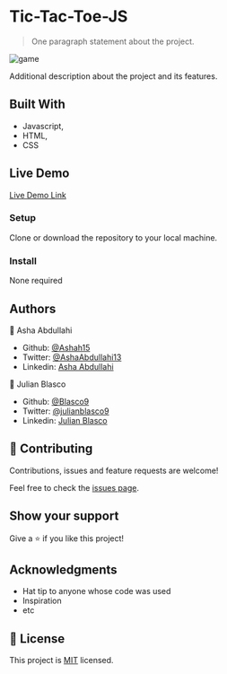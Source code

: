 # Tic-Tac-Toe-JS

> One paragraph statement about the project.

![game](https://user-images.githubusercontent.com/25789605/90823146-2a935e80-e33e-11ea-9b0e-5d521cb05608.png)

Additional description about the project and its features.

## Built With

- Javascript,
- HTML,
- CSS

## Live Demo

[Live Demo Link](https://ashah15.github.io/Tic-Tac-Toe-JS/.)

### Setup
Clone or download the repository to your local machine.

### Install
None required

## Authors

👤 Asha Abdullahi

- Github: [@Ashah15](https://github.com/Ashah15)
- Twitter: [@AshaAbdullahi13](https://twitter.com/AshaAbdullahi13)
- Linkedin: [Asha Abdullahi](https://www.linkedin.com/in/ashaabdullahi/)

👤 Julian Blasco

- Github: [@Blasco9](https://github.com/Blasco9 )
- Twitter: [@julianblasco9](https://twitter.com/julianblasco9)
- Linkedin: [Julian Blasco](https://www.linkedin.com/in/julian-blasco/ )

## 🤝 Contributing

Contributions, issues and feature requests are welcome!

Feel free to check the [issues page](issues/).

## Show your support

Give a ⭐️ if you like this project!

## Acknowledgments

- Hat tip to anyone whose code was used
- Inspiration
- etc

## 📝 License

This project is [MIT](lic.url) licensed.
